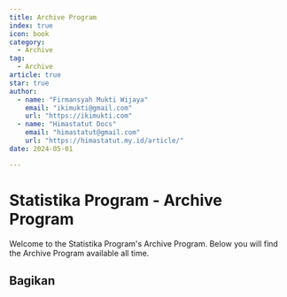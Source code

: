 ```yaml
--- 
title: Archive Program
index: true
icon: book
category:
  - Archive
tag:
  - Archive
article: true
star: true
author:
  - name: "Firmansyah Mukti Wijaya"
    email: "ikimukti@gmail.com"
    url: "https://ikimukti.com"
  - name: "Himastatut Docs"
    email: "himastatut@gmail.com"
    url: "https://himastatut.my.id/article/"
date: 2024-05-01

--- 
```


# Statistika Program - Archive Program

Welcome to the Statistika Program's Archive Program. Below you will find the Archive Program available all time.

<Catalog />


## Bagikan
<Share colorful />
<GitContributors />
<GitChangelog />